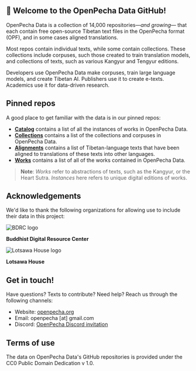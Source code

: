 ## 👋 Welcome to the OpenPecha Data GitHub!

OpenPecha Data is a collection of 14,000 repositories—_and growing_— that each contain free open-source Tibetan text files in the OpenPecha format (OPF), and in some cases aligned translations. 

Most repos contain individual texts, while some contain collections. These collections include corpuses, such those created to train translation models, and collections of texts, such as various Kangyur and Tengyur editions.

Developers use OpenPecha Data make corpuses, train large language models, and create Tibetan AI. Publishers use it to create e-texts. Academics use it for data-driven research.

## Pinned repos

A good place to get familiar with the data is in our pinned repos:

- [**Catalog**](https://github.com/OpenPecha-Data/catalog) contains a list of all the instances of works in OpenPecha Data.
- [**Collections**](https://github.com/OpenPecha-Data/Collections) contains a list of the collections and corpuses in OpenPecha Data.
- [**Alignments**](https://github.com/OpenPecha-Data/alignments) contains a list of Tibetan-language texts that have been aligned to translations of these texts into other languages.
- [**Works**](https://github.com/OpenPecha-Data/works) contains a list of all of the works contained in OpenPecha Data.

> **Note**: _Works_ refer to abstractions of texts, such as the Kangyur, or the Heart Sutra. _Instances_ here refers to unique digital editions of works.

## Acknowledgements

We'd like to thank the following organizations for allowing use to include their data in this project:

![BDRC logo](https://user-images.githubusercontent.com/51434640/194739598-8a630a40-b83e-46cd-9f52-3f746db9864f.png)

**Buddhist Digital Resource Center**

![Lotsawa House logo](https://user-images.githubusercontent.com/51434640/213625878-94b44c11-87f6-4fab-82d7-2a77d9e32547.png)

**Lotsawa House**

## Get in touch!

Have questions? Texts to contribute? Need help? Reach us through the following channels:

- Website: [openpecha.org](https://openpecha.org)
- Email: openpecha [at] gmail.com
- Discord: [OpenPecha Discord invitation](https://discord.com/invite/7GFpPFSTeA)

## Terms of use

The data on OpenPecha Data's GitHub repositories is provided under the CC0 Public Domain Dedication v 1.0.
